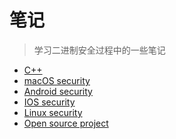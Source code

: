 # 笔记

> 学习二进制安全过程中的一些笔记

- [C++](/c/README.md)
- [macOS security](./macos/index.md)
- [Android security](./android/index.md)
- [IOS security](./ios/index.md)
- [Linux security]()
- [Open source project]()


